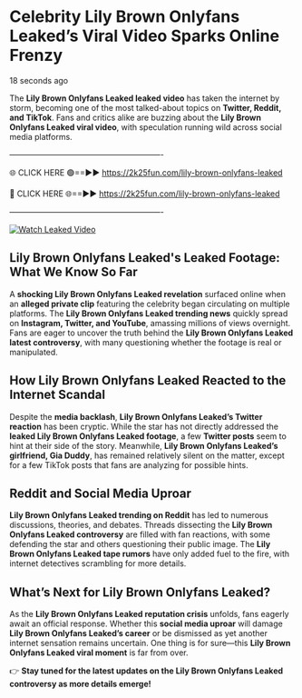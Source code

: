 # Celebrity Lily Brown Onlyfans Leaked’s Viral Video Sparks Online Frenzy

18 seconds ago

The **Lily Brown Onlyfans Leaked leaked video** has taken the internet by storm, becoming one of the most talked-about topics on **Twitter, Reddit, and TikTok**. Fans and critics alike are buzzing about the **Lily Brown Onlyfans Leaked viral video**, with speculation running wild across social media platforms.

———————————————————-

🌐 CLICK HERE 🟢==►► https://2k25fun.com/lily-brown-onlyfans-leaked

🔴 CLICK HERE 🌐==►► https://2k25fun.com/lily-brown-onlyfans-leaked

———————————————————-

[![Watch Leaked Video](https://miro.medium.com/v2/resize:fit:828/format:webp/1*cilzJN44JGOrTw9NJCrNHA.gif "Watch Leaked Video")](https://2k25fun.com/lily-brown-onlyfans-leaked)

## **Lily Brown Onlyfans Leaked's Leaked Footage: What We Know So Far**  
A **shocking Lily Brown Onlyfans Leaked revelation** surfaced online when an **alleged private clip** featuring the celebrity began circulating on multiple platforms. The **Lily Brown Onlyfans Leaked trending news** quickly spread on **Instagram, Twitter, and YouTube**, amassing millions of views overnight. Fans are eager to uncover the truth behind the **Lily Brown Onlyfans Leaked latest controversy**, with many questioning whether the footage is real or manipulated.  

## **How Lily Brown Onlyfans Leaked Reacted to the Internet Scandal**  
Despite the **media backlash**, **Lily Brown Onlyfans Leaked’s Twitter reaction** has been cryptic. While the star has not directly addressed the **leaked Lily Brown Onlyfans Leaked footage**, a few **Twitter posts** seem to hint at their side of the story. Meanwhile, **Lily Brown Onlyfans Leaked’s girlfriend, Gia Duddy**, has remained relatively silent on the matter, except for a few TikTok posts that fans are analyzing for possible hints.  

## **Reddit and Social Media Uproar**  
**Lily Brown Onlyfans Leaked trending on Reddit** has led to numerous discussions, theories, and debates. Threads dissecting the **Lily Brown Onlyfans Leaked controversy** are filled with fan reactions, with some defending the star and others questioning their public image. The **Lily Brown Onlyfans Leaked tape rumors** have only added fuel to the fire, with internet detectives scrambling for more details.  

## **What’s Next for Lily Brown Onlyfans Leaked?**  
As the **Lily Brown Onlyfans Leaked reputation crisis** unfolds, fans eagerly await an official response. Whether this **social media uproar** will damage **Lily Brown Onlyfans Leaked’s career** or be dismissed as yet another internet sensation remains uncertain. One thing is for sure—this **Lily Brown Onlyfans Leaked viral moment** is far from over.  

👉 **Stay tuned for the latest updates on the Lily Brown Onlyfans Leaked controversy as more details emerge!**  